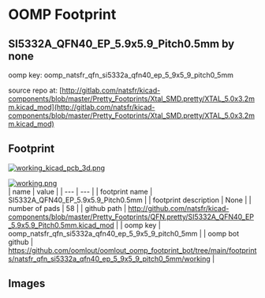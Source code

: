 # OOMP Footprint  
## SI5332A_QFN40_EP_5.9x5.9_Pitch0.5mm  by none  
  
oomp key: oomp_natsfr_qfn_si5332a_qfn40_ep_5_9x5_9_pitch0_5mm  
  
source repo at: [http://gitlab.com/natsfr/kicad-components/blob/master/Pretty_Footprints/Xtal_SMD.pretty/XTAL_5.0x3.2mm.kicad_mod](http://gitlab.com/natsfr/kicad-components/blob/master/Pretty_Footprints/Xtal_SMD.pretty/XTAL_5.0x3.2mm.kicad_mod)  
## Footprint  
  
[![working_kicad_pcb_3d.png](working_kicad_pcb_3d_600.png)](working_kicad_pcb_3d.png)  
  
[![working.png](working_600.png)](working.png)  
| name | value | 
| --- | --- | 
| footprint name | SI5332A_QFN40_EP_5.9x5.9_Pitch0.5mm | 
| footprint description | None | 
| number of pads | 58 | 
| github path | http://github.com/natsfr/kicad-components/blob/master/Pretty_Footprints/QFN.pretty/SI5332A_QFN40_EP_5.9x5.9_Pitch0.5mm.kicad_mod | 
| oomp key | oomp_natsfr_qfn_si5332a_qfn40_ep_5_9x5_9_pitch0_5mm | 
| oomp bot github | https://github.com/oomlout/oomlout_oomp_footprint_bot/tree/main/footprints/natsfr_qfn_si5332a_qfn40_ep_5_9x5_9_pitch0_5mm/working | 
## Images  
